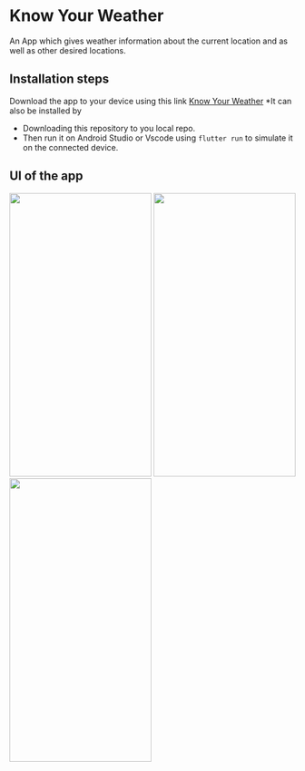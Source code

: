 # Know Your Weather

An App which gives weather information about the current location and as well as other desired locations.

## Installation steps

Download the app to your device using this link [Know Your Weather](https://weather-app-81dc6.firebaseapp.com/)
*It can also be installed by
 - Downloading this repository to you local repo.
 - Then run it on Android Studio or Vscode using `flutter run` to simulate it on the connected device.

## UI of the app

<img src="https://github.com/AVKavan/WeatherApp-Flutter/assets/107805278/8d8b95f3-c56a-4e5d-86df-42e8e7d15d00" width="250" height="500" />
<img src="https://github.com/AVKavan/WeatherApp-Flutter/assets/107805278/6be13393-3bee-4d48-9d2a-06092b189175" width="250" height="500" />
<img src="https://github.com/AVKavan/WeatherApp-Flutter/assets/107805278/c925416c-89c4-4f1e-a47c-009f5c4105ca" width="250" height="500" />



